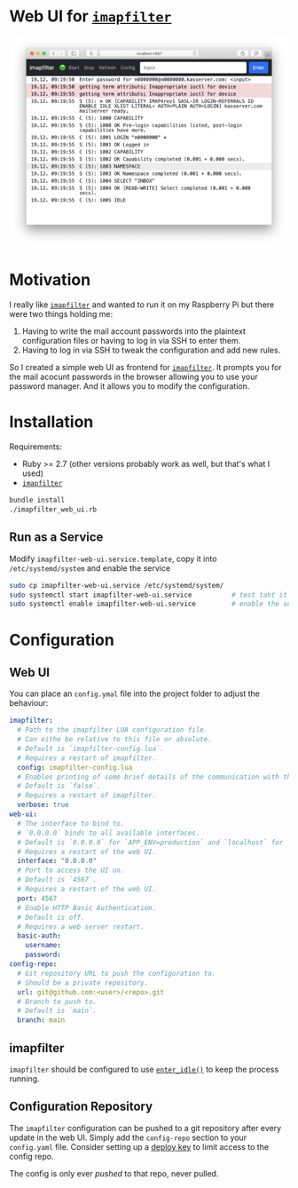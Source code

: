 # Web UI for [`imapfilter`](https://github.com/lefcha/imapfilter)

![main](screenshots/main.png)

# Motivation

I really like [`imapfilter`](https://github.com/lefcha/imapfilter) and wanted to run it on my Raspberry Pi but there were two things holding me:

1. Having to write the mail account passwords into the plaintext configuration files or having to log in via SSH to enter them.
1. Having to log in via SSH to tweak the configuration and add new rules.

So I created a simple web UI as frontend for [`imapfilter`](https://github.com/lefcha/imapfilter).
It prompts you for the mail acocunt passwords in the browser allowing you to use your password manager.
And it allows you to modify the configuration.

# Installation

Requirements:
- Ruby >= 2.7 (other versions probably work as well, but that's what I used)
- [`imapfilter`](https://github.com/lefcha/imapfilter)

```bash
bundle install
./imapfilter_web_ui.rb
```

## Run as a Service

Modify `imapfilter-web-ui.service.template`, copy it into `/etc/systemd/system` and enable the service


```bash
sudo cp imapfilter-web-ui.service /etc/systemd/system/
sudo systemctl start imapfilter-web-ui.service          # test taht it starts correctly
sudo systemctl enable imapfilter-web-ui.service         # enable the service so it's started automatically
```

# Configuration

## Web UI

You can place an `config.ymal` file into the project folder to adjust the behaviour:

```yaml
imapfilter:
  # Path to the imapfilter LUA configuration file. 
  # Can eithe be relative to this file or absolute. 
  # Default is `imapfilter-config.lua`.
  # Requires a restart of imapfilter.
  config: imapfilter-config.lua
  # Enables printing of some brief details of the communication with the server. 
  # Default is `false`.
  # Requires a restart of imapfilter.
  verbose: true
web-ui:
  # The interface to bind to. 
  # `0.0.0.0` binds to all available interfaces.
  # Default is `0.0.0.0` for `APP_ENV=production` and `localhost` for `APP_ENV=development`.
  # Requires a restart of the web UI.
  interface: "0.0.0.0"
  # Port to access the UI on. 
  # Default is `4567`.
  # Requires a restart of the web UI.
  port: 4567
  # Enable HTTP Basic Authentication.
  # Default is off.
  # Requires a web server restart.
  basic-auth:
    username:
    password:
config-repo:
  # Git repository URL to push the configuration to.
  # Should be a private repository.
  url: git@github.com:<user>/<repo>.git
  # Branch to push to.
  # Default is `main`.
  branch: main
```

## imapfilter

`imapfilter` should be configured to use [`enter_idle()`](https://github.com/lefcha/imapfilter/blob/master/samples/extend.lua) to keep the process running.

## Configuration Repository

The `imapfilter` configuration can be pushed to a git repository after every update in the web UI.
Simply add the `config-repo` section to your `config.yaml` file.
Consider setting up a [deploy key](https://docs.github.com/en/free-pro-team@latest/developers/overview/managing-deploy-keys#deploy-keys) to limit access to the config repo.

The config is only ever _pushed_ to that repo, never pulled.
